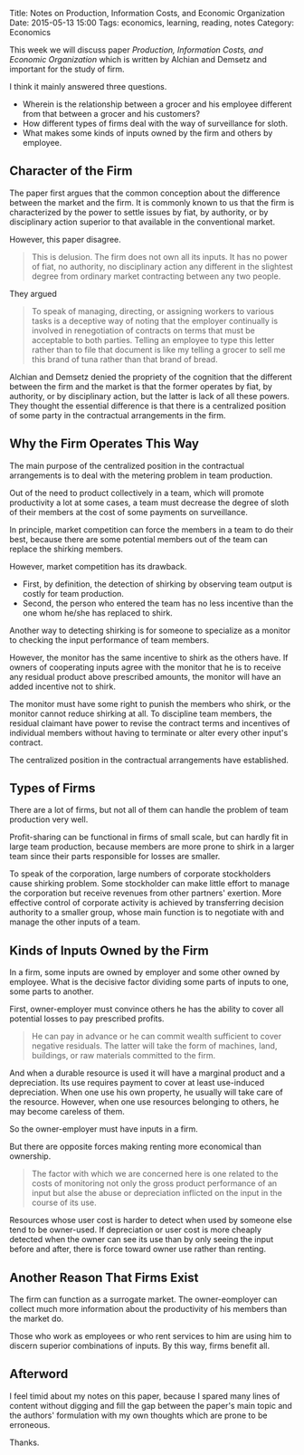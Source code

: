 Title: Notes on Production, Information Costs, and Economic Organization
Date: 2015-05-13 15:00
Tags: economics, learning, reading, notes
Category: Economics

This week we will discuss paper
*Production, Information Costs, and Economic Organization* which is written
by Alchian and Demsetz and important for the study of firm.

I think it mainly answered three questions.

* Wherein is the relationship between a grocer and his employee different from
that between a grocer and his customers?
* How different types of firms deal with the way of surveillance for sloth.
* What makes some kinds of inputs owned by the firm and others by employee.

## Character of the Firm

The paper first argues that the common conception about the difference between
the market and the firm. It is commonly known to us that the firm is characterized
by the power to settle issues by fiat, by authority, or by disciplinary action
superior to that available in the conventional market.

However, this paper disagree.

> This is delusion. The firm does not own all its inputs. It has no power of fiat,
no authority, no disciplinary action any different in the slightest degree from
ordinary market contracting between any two people.

They argued

> To speak of managing, directing, or assigning workers to various tasks is a
deceptive way of noting that the employer continually is involved in renegotiation
of contracts on terms that must be acceptable to both parties. Telling an employee
to type this letter rather than to file that document is like my telling a grocer
to sell me this brand of tuna rather than that brand of bread.

Alchian and Demsetz denied the propriety of the cognition that the different
between the firm and the market is that the former operates by fiat, by authority,
or by disciplinary action, but the latter is lack of all these powers. They thought
the essential difference is that there is a centralized position of some party
in the contractual arrangements in the firm.

## Why the Firm Operates This Way

The main purpose of the centralized position in the contractual arrangements is
to deal with the metering problem in team production.

Out of the need to product collectively in a team, which will promote productivity
a lot at some cases, a team must decrease the degree of sloth of their members
at the cost of some payments on surveillance.

In principle, market competition can force the members in a team to do their
best, because there are some potential members out of the team can replace the
shirking members.

However, market competition has its drawback.

* First, by definition, the detection of shirking by observing team output is
costly for team production.
* Second, the person who entered the team has no less incentive than the one
whom he/she has replaced to shirk.

Another way to detecting shirking is for someone to specialize as a monitor to
checking the input performance of team members.

However, the monitor has the same incentive to shirk as the others have. If owners
of cooperating inputs agree with the monitor that he is to receive any residual
product above prescribed amounts, the monitor will have an added incentive not
to shirk.

The monitor must have some right to punish the members who shirk, or the monitor
cannot reduce shirking at all. To discipline team members, the residual claimant
have power to revise the contract terms and incentives of individual members
without having to terminate or alter every other input's contract.

The centralized position in the contractual arrangements have established.


## Types of Firms

There are a lot of firms, but not all of them can handle the problem of team
production very well.

Profit-sharing can be functional in firms of small scale, but can hardly fit in
large team production, because members are more prone to shirk in a larger team
since their parts responsible for losses are smaller.

To speak of the corporation, large numbers of corporate stockholders cause shirking
problem. Some stockholder can make little effort to manage the corporation but
receive revenues from other partners' exertion. More effective control of corporate
activity is achieved by transferring decision authority to a smaller group, whose
main function is to negotiate with and manage the other inputs of a team.

## Kinds of Inputs Owned by the Firm

In a firm, some inputs are owned by employer and some other owned by employee.
What is the decisive factor dividing some parts of inputs to one, some parts to
another.

First, owner-employer must convince others he has the ability to cover all potential
losses to pay prescribed profits.

> He can pay in advance or he can commit wealth sufficient to cover negative
residuals. The latter will take the form of machines, land, buildings, or raw
materials committed to the firm.

And when a durable resource is used it will have a marginal product and
a depreciation. Its use requires payment to cover at least use-induced depreciation.
When one use his own property, he usually will take care of the resource.
However, when one use resources belonging to others, he may become careless of
them.

So the owner-employer must have inputs in a firm.

But there are opposite forces making renting more economical than ownership.

> The factor with which we are concerned here is one related to the costs of
monitoring not only the gross product performance of an input but alse the abuse
or depreciation inflicted on the input in the course of its use.

Resources whose user cost is harder to detect when used by someone else tend to
be owner-used. If depreciation or user cost is more cheaply detected when the
owner can see its use than by only seeing the input before and after, there is
force toward owner use rather than renting.

## Another Reason That Firms Exist

The firm can function as a surrogate market. The owner-eomployer can collect
much more information about the productivity of his members than the market do.

Those who work as employees or who rent services to him are using him to discern
superior combinations of inputs. By this way, firms benefit all.

## Afterword

I feel timid about my notes on this paper, because I spared many lines of
content without digging and fill the gap between the paper's main topic
and the authors' formulation with my own thoughts which are prone to
be erroneous.

Thanks.
